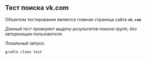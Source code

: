 ## Тест поиска vk.com

Объектом тестирования является главная страница сайта <code><strong>vk.com</code></strong>

*Данный тест проверяет выдачу результатов поиска групп, без авторизации пользователя.*

Локальный запуск:
```
gradle clean test
```


